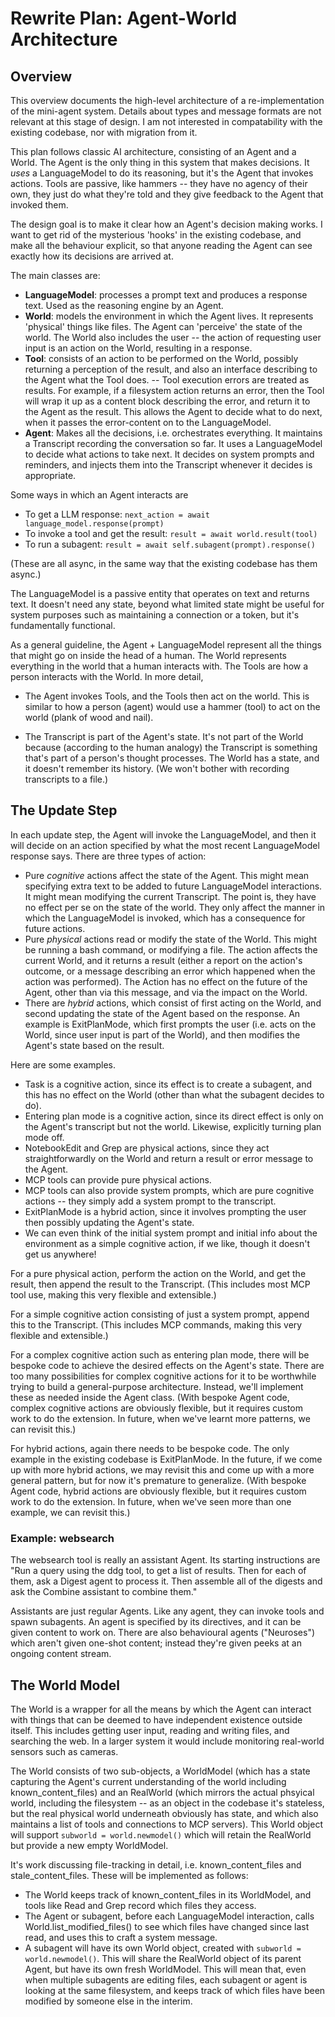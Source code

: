 # Rewrite Plan: Agent-World Architecture

## Overview

This overview documents the high-level architecture of a
re-implementation of the mini-agent system.  Details about types and
message formats are not relevant at this stage of design. I am not
interested in compatability with the existing codebase, nor with
migration from it.

This plan follows classic AI architecture, consisting of an Agent and
a World. The Agent is the only thing in this system that makes
decisions.  It *uses* a LanguageModel to do its reasoning, but it's
the Agent that invokes actions. Tools are passive, like hammers --
they have no agency of their own, they just do what they're told and
they give feedback to the Agent that invoked them.

The design goal is to make it clear how an Agent's decision making works.
I want to get rid of the mysterious 'hooks' in the existing codebase,
and make all the behaviour explicit, so that anyone reading the Agent can see
exactly how its decisions are arrived at.

The main classes are:
- **LanguageModel**: processes a prompt text and produces a response text. Used as the reasoning engine
  by an Agent.
- **World**: models the environment in which the Agent lives. It represents 'physical' things like
  files. The Agent can 'perceive' the state of the world. The World also includes the user -- the action
  of requesting user input is an action on the World, resulting in a response.
- **Tool**: consists of an action to be performed on the World, possibly returning a perception of the result,
  and also an interface describing to the Agent what the Tool does.
-- Tool execution errors are
  treated as results. For example, if a filesystem action returns an error, then the Tool will wrap it up
  as a content block describing the error, and return it to the Agent as the result. This allows the Agent
  to decide what to do next, when it passes the error-content on to the LanguageModel.
- **Agent**: Makes all the decisions, i.e. orchestrates everything. It maintains a Transcript recording the conversation so far.
  It uses a LanguageModel to decide what actions to take next. It decides on system prompts and reminders,
  and injects them into the Transcript whenever it decides is appropriate.

Some ways in which an Agent interacts are
* To get a LLM response: `next_action = await language_model.response(prompt)`
* To invoke a tool and get the result: `result = await world.result(tool)`
* To run a subagent: `result = await self.subagent(prompt).response()`

(These are all async, in the same way that the existing codebase has them async.)

The LanguageModel is a passive entity that operates on text and returns text. It doesn't need any state,
beyond what limited state might be useful for system purposes such as maintaining a connection or a token,
but it's fundamentally functional.

As a general guideline, the Agent + LanguageModel represent all the things that might go on
inside the head of a human. The World represents everything in the world that a human interacts with.
The Tools are how a person interacts with the World. In more detail,


* The Agent invokes Tools, and the Tools then act on the world. This is similar to how a person (agent)
would use a hammer (tool) to act on the world (plank of wood and nail).

* The Transcript is part of the Agent's state. It's not part of the World because (according to the
human analogy) the Transcript is something that's part of a person's thought processes. The World
has a state, and it doesn't remember its history. (We won't bother with recording transcripts to a file.)

## The Update Step

In each update step, the Agent will invoke the LanguageModel, and then it will decide on an action
specified by what the most recent LanguageModel response says. There
are three types of action:
- Pure *cognitive* actions affect the state of the Agent. This might mean specifying extra text
  to be added to future LanguageModel interactions. It might mean modifying the current Transcript.
  The point is, they have no effect per se on the state of the world. They only affect the manner in which
  the LanguageModel is invoked, which has a consequence for future actions.
- Pure *physical* actions read or modify the state of the World. This might be running a bash command, or
  modifying a file. The action affects the current World, and it returns a result (either a report on the
  action's outcome, or a message describing an error which happened when the action was performed). The
  Action has no effect on the future of the Agent, other than via this message, and via the impact on the World.
- There are *hybrid* actions, which consist of first acting on the World, and second updating the state
  of the Agent based on the response. An example is ExitPlanMode, which first prompts the user
  (i.e. acts on the World, since user input is part of the World), and then modifies the Agent's
  state based on the result.

Here are some examples.
- Task is a cognitive action, since its effect is to create a subagent, and this has no effect
   on the World (other than what the subagent decides to do).
- Entering plan mode is a cognitive action, since its direct effect is only on the Agent's transcript
  but not the world. Likewise, explicitly turning plan mode off.
- NotebookEdit and Grep are physical actions, since they act straightforwardly on the World
  and return a result or error message to the Agent.
- MCP tools can provide pure physical actions.
- MCP tools can also provide system prompts, which are pure cognitive actions -- they simply add
  a system prompt to the transcript.
- ExitPlanMode is a hybrid action, since it involves prompting the user then possibly updating the
  Agent's state.
- We can even think of the initial system prompt and initial info about the environment
  as a simple cognitive action, if we like, though it doesn't get us anywhere!

For a pure physical action, perform the action on the World, and get the result, then append
the result to the Transcript. (This includes most MCP tool use, making this very flexible and extensible.)

For a simple cognitive action consisting of just a system prompt, append this to the Transcript.
(This includes MCP commands, making this very flexible and extensible.)

For a complex cognitive action such as entering plan mode, there will be bespoke code to achieve
the desired effects on the Agent's state. There are too many possibilities for complex cognitive actions
for it to be worthwhile trying to build a general-purpose architecture. Instead, we'll implement these
as needed inside the Agent class. 
(With bespoke Agent code, complex cognitive actions are obviously flexible, but it requires
custom work to do the extension. In future, when we've learnt more patterns, we can revisit this.)

For hybrid actions, again there needs to be bespoke code. The only example in the existing
codebase is ExitPlanMode. In the future, if we come up with more hybrid actions, we may
revisit this and come up with a more general pattern, but for now it's premature to generalize.
(With bespoke Agent code, hybrid actions are obviously flexible, but it requires custom work
to do the extension. In future, when we've seen more than one example, we can revisit this.)

### Example: websearch

The websearch tool is really an assistant Agent. Its starting instructions are "Run a query using the
ddg tool, to get a list of results. Then for each of them, ask a Digest agent to process it.
Then assemble all of the digests and ask the Combine assistant to combine them."

Assistants are just regular Agents. Like any agent, they can invoke tools and spawn subagents.
An agent is specified by its directives, and it can be given content to work on.
There are also behavioural agents ("Neuroses") which aren't given one-shot content; instead
they're given peeks at an ongoing content stream.



## The World Model

The World is a wrapper for all the means by which the Agent can interact with things that can
be deemed to have independent existence outside itself.
This includes getting user input, reading and writing files, and searching the web. In a larger
system it would include monitoring real-world sensors such as cameras.

The World consists of two sub-objects, a WorldModel (which has a state capturing the Agent's
  current understanding of the world including known_content_files) and an RealWorld (which mirrors the
  actual phsyical world, including the filesystem -- as an object in the codebase it's stateless, but the
  real physical world underneath obviously has state, and which also maintains a list of tools and
  connections to MCP servers). This World object will support `subworld = world.newmodel()` which will
  retain the RealWorld but provide a new empty WorldModel.

It's work discussing file-tracking in detail, i.e. known_content_files and stale_content_files. These will
be implemented as follows:
* The World keeps track of known_content_files in its WorldModel, and tools like Read and Grep record which
  files they access.
* The Agent or subagent, before each LanguageModel interaction, calls World.list_modified_files() to see which
  files have changed since last read, and uses this to craft a system message.
* A subagent will have its own World object, created with `subworld = world.newmodel()`. This will
  share the RealWorld object of its parent Agent, but have its own fresh WorldModel.
  This will mean that, even when multiple subagents are editing files, each subagent or agent
  is looking at the same filesystem, and keeps track of which files have been modified by
  someone else in the interim.

